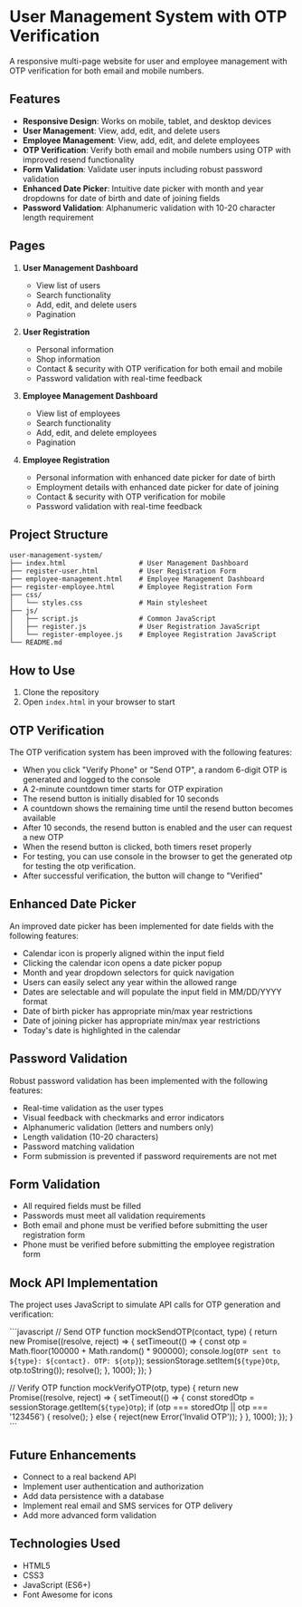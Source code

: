 # User Management System with OTP Verification

A responsive multi-page website for user and employee management with OTP verification for both email and mobile numbers.

## Features

- **Responsive Design**: Works on mobile, tablet, and desktop devices
- **User Management**: View, add, edit, and delete users
- **Employee Management**: View, add, edit, and delete employees
- **OTP Verification**: Verify both email and mobile numbers using OTP with improved resend functionality
- **Form Validation**: Validate user inputs including robust password validation
- **Enhanced Date Picker**: Intuitive date picker with month and year dropdowns for date of birth and date of joining fields
- **Password Validation**: Alphanumeric validation with 10-20 character length requirement

## Pages

1. **User Management Dashboard**
   - View list of users
   - Search functionality
   - Add, edit, and delete users
   - Pagination

2. **User Registration**
   - Personal information
   - Shop information
   - Contact & security with OTP verification for both email and mobile
   - Password validation with real-time feedback

3. **Employee Management Dashboard**
   - View list of employees
   - Search functionality
   - Add, edit, and delete employees
   - Pagination

4. **Employee Registration**
   - Personal information with enhanced date picker for date of birth
   - Employment details with enhanced date picker for date of joining
   - Contact & security with OTP verification for mobile
   - Password validation with real-time feedback

## Project Structure

```plaintext
user-management-system/
├── index.html                  # User Management Dashboard
├── register-user.html          # User Registration Form
├── employee-management.html    # Employee Management Dashboard
├── register-employee.html      # Employee Registration Form
├── css/
│   └── styles.css              # Main stylesheet
├── js/
│   ├── script.js               # Common JavaScript
│   ├── register.js             # User Registration JavaScript
│   └── register-employee.js    # Employee Registration JavaScript
└── README.md
```


## How to Use

1. Clone the repository
2. Open `index.html` in your browser to start

## OTP Verification

The OTP verification system has been improved with the following features:

- When you click "Verify Phone" or "Send OTP", a random 6-digit OTP is generated and logged to the console
- A 2-minute countdown timer starts for OTP expiration
- The resend button is initially disabled for 10 seconds
- A countdown shows the remaining time until the resend button becomes available
- After 10 seconds, the resend button is enabled and the user can request a new OTP
- When the resend button is clicked, both timers reset properly
- For testing, you can use console in the browser to get the generated otp for testing the otp verification.
- After successful verification, the button will change to "Verified"

## Enhanced Date Picker

An improved date picker has been implemented for date fields with the following features:

- Calendar icon is properly aligned within the input field
- Clicking the calendar icon opens a date picker popup
- Month and year dropdown selectors for quick navigation
- Users can easily select any year within the allowed range
- Dates are selectable and will populate the input field in MM/DD/YYYY format
- Date of birth picker has appropriate min/max year restrictions
- Date of joining picker has appropriate min/max year restrictions
- Today's date is highlighted in the calendar

## Password Validation

Robust password validation has been implemented with the following features:

- Real-time validation as the user types
- Visual feedback with checkmarks and error indicators
- Alphanumeric validation (letters and numbers only)
- Length validation (10-20 characters)
- Password matching validation
- Form submission is prevented if password requirements are not met

## Form Validation

- All required fields must be filled
- Passwords must meet all validation requirements
- Both email and phone must be verified before submitting the user registration form
- Phone must be verified before submitting the employee registration form

## Mock API Implementation

The project uses JavaScript to simulate API calls for OTP generation and verification:

\`\`\`javascript
// Send OTP
function mockSendOTP(contact, type) {
  return new Promise((resolve, reject) => {
    setTimeout(() => {
      const otp = Math.floor(100000 + Math.random() * 900000);
      console.log(`OTP sent to ${type}: ${contact}. OTP: ${otp}`);
      sessionStorage.setItem(`${type}Otp`, otp.toString());
      resolve();
    }, 1000);
  });
}

// Verify OTP
function mockVerifyOTP(otp, type) {
  return new Promise((resolve, reject) => {
    setTimeout(() => {
      const storedOtp = sessionStorage.getItem(`${type}Otp`);
      if (otp === storedOtp || otp === '123456') {
        resolve();
      } else {
        reject(new Error('Invalid OTP'));
      }
    }, 1000);
  });
}
\`\`\`

## Future Enhancements

- Connect to a real backend API
- Implement user authentication and authorization
- Add data persistence with a database
- Implement real email and SMS services for OTP delivery
- Add more advanced form validation

## Technologies Used

- HTML5
- CSS3
- JavaScript (ES6+)
- Font Awesome for icons

